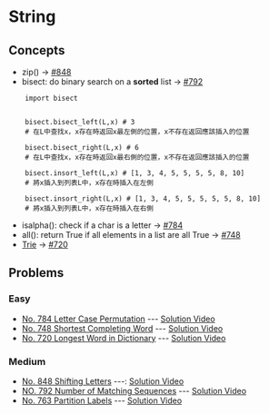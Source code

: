 # String

## Concepts
* zip() -> [#848](./String/848_ShiftingLetters.py)
* bisect: do binary search on a **sorted** list -> [#792](./String/792_NumberOfMatchingSubsequences.py)
```
    import bisect


    bisect.bisect_left(L,x) # 3
    # 在L中查找x，x存在時返回x最左側的位置，x不存在返回應該插入的位置

    bisect.bisect_right(L,x) # 6
    # 在L中查找x，x存在時返回x最右側的位置，x不存在返回應該插入的位置

    bisect.insort_left(L,x) # [1, 3, 4, 5, 5, 5, 5, 8, 10]
    # 將x插入到列表L中，x存在時插入在左側

    bisect.insort_right(L,x) # [1, 3, 4, 5, 5, 5, 5, 5, 8, 10]
    # 將x插入到列表L中，x存在時插入在右側
```
* isalpha(): check if a char is a letter -> [#784](./String/784_LetterCasePermutation.py)
* all(): return True if all elements in a list are all True -> [#748](./String/748_ShortestCompletingWord.py) 
* [Trie](https://zh.wikipedia.org/wiki/Trie) -> [#720](./String/720_LongestWordInDictionary.py)

## Problems

### Easy

* [No. 784 Letter Case Permutation](./String/784_LetterCasePermutation.py) --- [Solution Video](https://www.youtube.com/watch?v=LJifc-ehvBM&list=PLLuMmzMTgVK49Hph4vV8DAzGZpj4azwmz&index=3)
* [No. 748 Shortest Completing Word](./String/748_ShortestCompletingWord.py) --- [Solution Video](https://www.youtube.com/watch?v=vHzPkqpPiWk&list=PLLuMmzMTgVK49Hph4vV8DAzGZpj4azwmz&index=8)
* [No. 720 Longest Word in Dictionary](./String/720_LongestWordInDictionary.py) --- [Solution Video](https://www.youtube.com/watch?v=TqrZg4wYP1U&list=PLLuMmzMTgVK49Hph4vV8DAzGZpj4azwmz&index=12)

### Medium

* [No. 848 Shifting Letters](./String/848_ShiftingLetters.py) ---: [Solution Video](https://www.youtube.com/watch?v=gOycoA8pOqg&list=PLLuMmzMTgVK49Hph4vV8DAzGZpj4azwmz)
* [NO. 792 Number of Matching Sequences](./String/792_NumberOfMatchingSubsequences.py) --- [Solution Video](https://www.youtube.com/watch?v=l8_vcmjQA4g&list=PLLuMmzMTgVK49Hph4vV8DAzGZpj4azwmz&index=2)
* [No. 763 Partition Labels](./String/763_PartitionLabels.py) --- [Solution Video](https://www.youtube.com/watch?v=s-1W5FDJ0lw&list=PLLuMmzMTgVK49Hph4vV8DAzGZpj4azwmz&index=5)
